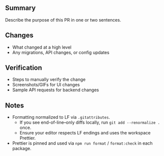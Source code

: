 ## Summary

Describe the purpose of this PR in one or two sentences.

## Changes

- What changed at a high level
- Any migrations, API changes, or config updates

## Verification

- Steps to manually verify the change
- Screenshots/GIFs for UI changes
- Sample API requests for backend changes

## Notes

- Formatting normalized to LF via `.gitattributes`.
  - If you see end-of-line–only diffs locally, run `git add --renormalize .` once.
  - Ensure your editor respects LF endings and uses the workspace Prettier.
- Prettier is pinned and used via `npm run format` / `format:check` in each package.
